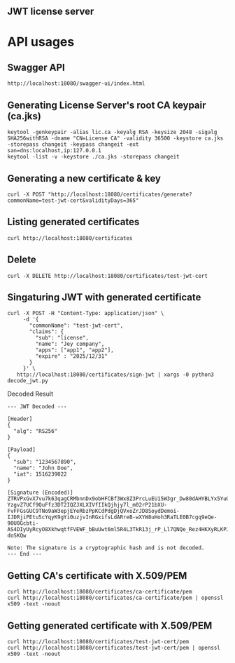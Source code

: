 JWT license server
---

# API usages

## Swagger API
``
http://localhost:18080/swagger-ui/index.html
``

## Generating License Server's root CA keypair (ca.jks)
```
keytool -genkeypair -alias lic.ca -keyalg RSA -keysize 2048 -sigalg SHA256withRSA -dname "CN=License CA" -validity 36500 -keystore ca.jks -storepass changeit -keypass changeit -ext san=dns:localhost,ip:127.0.0.1
keytool -list -v -keystore ./ca.jks -storepass changeit
```

## Generating a new certificate & key
```
curl -X POST "http://localhost:18080/certificates/generate?commonName=test-jwt-cert&validityDays=365"
```

## Listing generated certificates
```
curl http://localhost:18080/certificates
```

## Delete
```
curl -X DELETE http://localhost:18080/certificates/test-jwt-cert
```

## Singaturing JWT with generated certificate
```
curl -X POST -H "Content-Type: application/json" \
     -d '{
       "commonName": "test-jwt-cert",
       "claims": {
         "sub": "license",
         "name": "Jey company",
         "apps": ["app1", "app2"],
         "expire" : "2025/12/31"
       }
     }' \
   http://localhost:18080/certificates/sign-jwt | xargs -0 python3 decode_jwt.py
```

Decoded Result 
```
--- JWT Decoded ---

[Header]
{
  "alg": "RS256"
}

[Payload]
{
  "sub": "1234567890",
  "name": "John Doe",
  "iat": 1516239022
}

[Signature (Encoded)]
ZTRVPxGvX7vu7k63qagCRMbnnDx9obHFCBf3Wx8Z3PrcLuEU15W3gr_Dw80dAHYBLYx5YuOF-YzgvZ7UCf9QuFfz3DT2IQZJXLXIVfIIkQjhjy7l_m02rP21bXU-FvFFGsGUC9TNo9aW3epjEYeRbzPpKCdPdgDjQVxoZrJD8SoydDemoi-IJDRjiPEtu5cYqyK9gYi0uzjvInRGxifsLdARreB-wXYW8uHoh3RaTLE0B7cgq9eQe-90U0Gcbti-AS4DIyUyRcyO8XkhwqtfFVEWF_bBuUwt6ml5R4L3TkR13j_rP_Ll7QNQe_Rez4HKXyRLKPJ5aOq6oh6-doSKQw

Note: The signature is a cryptographic hash and is not decoded.
--- End ---
```

## Getting CA's certificate with X.509/PEM 
```
curl http://localhost:18080/certificates/ca-certificate/pem
curl http://localhost:18080/certificates/ca-certificate/pem | openssl x509 -text -noout
```

## Getting generated certificate with X.509/PEM
```
curl http://localhost:18080/certificates/test-jwt-cert/pem
curl http://localhost:18080/certificates/test-jwt-cert/pem | openssl x509 -text -noout
```

